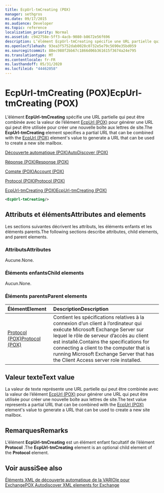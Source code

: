 ```yaml
---
title: EcpUrl-tmCreating (POX)
manager: sethgros
ms.date: 09/17/2015
ms.audience: Developer
ms.topic: reference
localization_priority: Normal
ms.assetid: c942758e-5ff3-4acb-9080-b8672e56f696
description: L’élément EcpUrl-tmCreating spécifie une URL partielle qui peut être combinée avec la valeur de l’élément EcpUrl (POX) pour générer une URL qui peut être utilisée pour créer une nouvelle boîte aux lettres de site.
ms.openlocfilehash: 93ea3f5752dab0028c0732e5e79c5690e35bd059
ms.sourcegitcommit: 88ec988f2bb67c1866d06b361615f3674a24e795
ms.translationtype: MT
ms.contentlocale: fr-FR
ms.lasthandoff: 05/31/2020
ms.locfileid: "44462058"
---
```

# <a name="ecpurl-tmcreating-pox"></a><span data-ttu-id="34415-103">EcpUrl-tmCreating (POX)</span><span class="sxs-lookup"><span data-stu-id="34415-103">EcpUrl-tmCreating (POX)</span></span>

<span data-ttu-id="34415-104">L’élément **EcpUrl-tmCreating** spécifie une URL partielle qui peut être combinée avec la valeur de l’élément [EcpUrl (POX)](ecpurl-pox.md) pour générer une URL qui peut être utilisée pour créer une nouvelle boîte aux lettres de site.</span><span class="sxs-lookup"><span data-stu-id="34415-104">The **EcpUrl-tmCreating** element specifies a partial URL that can be combined with the [EcpUrl (POX)](ecpurl-pox.md) element's value to generate a URL that can be used to create a new site mailbox.</span></span> 
  
[<span data-ttu-id="34415-105">Découverte automatique (POX)</span><span class="sxs-lookup"><span data-stu-id="34415-105">AutoDiscover (POX)</span></span>](autodiscover-pox.md)
  
[<span data-ttu-id="34415-106">Réponse (POX)</span><span class="sxs-lookup"><span data-stu-id="34415-106">Response (POX)</span></span>](response-pox.md)
  
[<span data-ttu-id="34415-107">Compte (POX)</span><span class="sxs-lookup"><span data-stu-id="34415-107">Account (POX)</span></span>](account-pox.md)
  
[<span data-ttu-id="34415-108">Protocol (POX)</span><span class="sxs-lookup"><span data-stu-id="34415-108">Protocol (POX)</span></span>](protocol-pox.md)
  
[<span data-ttu-id="34415-109">EcpUrl-tmCreating (POX)</span><span class="sxs-lookup"><span data-stu-id="34415-109">EcpUrl-tmCreating (POX)</span></span>](ecpurl-tmcreating-pox.md)
  
```XML
<EcpUrl-tmCreating/>
```

## <a name="attributes-and-elements"></a><span data-ttu-id="34415-110">Attributs et éléments</span><span class="sxs-lookup"><span data-stu-id="34415-110">Attributes and elements</span></span>

<span data-ttu-id="34415-111">Les sections suivantes décrivent les attributs, les éléments enfants et les éléments parents.</span><span class="sxs-lookup"><span data-stu-id="34415-111">The following sections describe attributes, child elements, and parent elements.</span></span>
  
### <a name="attributes"></a><span data-ttu-id="34415-112">Attributs</span><span class="sxs-lookup"><span data-stu-id="34415-112">Attributes</span></span>

<span data-ttu-id="34415-113">Aucune.</span><span class="sxs-lookup"><span data-stu-id="34415-113">None.</span></span>
  
### <a name="child-elements"></a><span data-ttu-id="34415-114">Éléments enfants</span><span class="sxs-lookup"><span data-stu-id="34415-114">Child elements</span></span>

<span data-ttu-id="34415-115">Aucun.</span><span class="sxs-lookup"><span data-stu-id="34415-115">None.</span></span>
  
### <a name="parent-elements"></a><span data-ttu-id="34415-116">Éléments parents</span><span class="sxs-lookup"><span data-stu-id="34415-116">Parent elements</span></span>

|<span data-ttu-id="34415-117">**Élément**</span><span class="sxs-lookup"><span data-stu-id="34415-117">**Element**</span></span>|<span data-ttu-id="34415-118">**Description**</span><span class="sxs-lookup"><span data-stu-id="34415-118">**Description**</span></span>|
|:-----|:-----|
|[<span data-ttu-id="34415-119">Protocol (POX)</span><span class="sxs-lookup"><span data-stu-id="34415-119">Protocol (POX)</span></span>](protocol-pox.md) <br/> |<span data-ttu-id="34415-120">Contient les spécifications relatives à la connexion d’un client à l’ordinateur qui exécute Microsoft Exchange Server sur lequel le rôle de serveur d’accès au client est installé.</span><span class="sxs-lookup"><span data-stu-id="34415-120">Contains the specifications for connecting a client to the computer that is running Microsoft Exchange Server that has the Client Access server role installed.</span></span>  <br/> |
   
## <a name="text-value"></a><span data-ttu-id="34415-121">Valeur texte</span><span class="sxs-lookup"><span data-stu-id="34415-121">Text value</span></span>

<span data-ttu-id="34415-122">La valeur de texte représente une URL partielle qui peut être combinée avec la valeur de l’élément [EcpUrl (POX)](ecpurl-pox.md) pour générer une URL qui peut être utilisée pour créer une nouvelle boîte aux lettres de site.</span><span class="sxs-lookup"><span data-stu-id="34415-122">The text value represents a partial URL that can be combined with the [EcpUrl (POX)](ecpurl-pox.md) element's value to generate a URL that can be used to create a new site mailbox.</span></span> 
  
## <a name="remarks"></a><span data-ttu-id="34415-123">Remarques</span><span class="sxs-lookup"><span data-stu-id="34415-123">Remarks</span></span>

<span data-ttu-id="34415-124">L’élément **EcpUrl-tmCreating** est un élément enfant facultatif de l’élément **Protocol** .</span><span class="sxs-lookup"><span data-stu-id="34415-124">The **EcpUrl-tmCreating** element is an optional child element of the **Protocol** element.</span></span> 
  
## <a name="see-also"></a><span data-ttu-id="34415-125">Voir aussi</span><span class="sxs-lookup"><span data-stu-id="34415-125">See also</span></span>



[<span data-ttu-id="34415-126">Éléments XML de découverte automatique de la VARIOle pour Exchange</span><span class="sxs-lookup"><span data-stu-id="34415-126">POX Autodiscover XML elements for Exchange</span></span>](pox-autodiscover-xml-elements-for-exchange.md)

